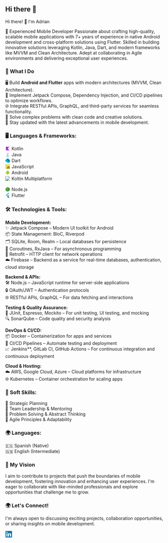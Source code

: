 ## Hi there 👋

Hi there! 👋 I'm Adrian

🚀 Experienced Mobile Developer
Passionate about crafting high-quality, scalable mobile applications with 7+ years of experience in native Android development and cross-platform solutions using Flutter. Skilled in building innovative solutions leveraging Kotlin, Java, Dart, and modern frameworks like MVVM and Clean Architecture. Adept at collaborating in Agile environments and delivering exceptional user experiences.

### 🎯 What I Do  
🖥️ Build **Android and Flutter** apps with modern architectures (MVVM, Clean Architecture).  
🚀 Implement Jetpack Compose, Dependency Injection, and CI/CD pipelines to optimize workflows.  
🌐 Integrate RESTful APIs, GraphQL, and third-party services for seamless functionality.  
🔧 Solve complex problems with clean code and creative solutions.  
🌱 Stay updated with the latest advancements in mobile development.  


### 🖥️ Languages & Frameworks:  
<span style="display: inline-flex; align-items: center;">
  <img src="https://raw.githubusercontent.com/devicons/devicon/master/icons/kotlin/kotlin-original.svg" alt="Kotlin Logo" width="15" height="15" style="vertical-align: middle; margin-right: 5px;"/> Kotlin
</span><br>
<span style="display: inline-flex; align-items: center;">
  <img src="https://raw.githubusercontent.com/devicons/devicon/master/icons/java/java-original.svg" alt="Java Logo" width="15" height="15" style="vertical-align: middle; margin-right: 5px;"/> Java
</span><br>
<span style="display: inline-flex; align-items: center;">
  <img src="https://raw.githubusercontent.com/devicons/devicon/master/icons/dart/dart-original.svg" alt="Dart Logo" width="15" height="15" style="vertical-align: middle; margin-right: 5px;"/> Dart
</span><br>
<span style="display: inline-flex; align-items: center;">
  <img src="https://raw.githubusercontent.com/devicons/devicon/master/icons/javascript/javascript-original.svg" alt="JavaScript Logo" width="15" height="15" style="vertical-align: middle; margin-right: 5px;"/> JavaScript
</span><br>
<span style="display: inline-flex; align-items: center;">
  <img src="https://raw.githubusercontent.com/devicons/devicon/master/icons/android/android-original.svg" alt="Android Logo" width="15" height="15" style="vertical-align: middle; margin-right: 5px;"/> Android
</span><br>
<span style="display: inline-flex; align-items: center;">
  <img src="https://plugins.jetbrains.com/files/14936/619574/icon/pluginIcon.svg" alt="Kotlin MP Logo" width="15" height="15" style="vertical-align: middle; margin-right: 5px;"/> Koltin Multiplatform
</span><br>
<span style="display: inline-flex; align-items: center;">
  <img src="https://raw.githubusercontent.com/devicons/devicon/master/icons/nodejs/nodejs-original.svg" alt="Node.js Logo" width="15" height="15" style="vertical-align: middle; margin-right: 5px;"/> Node.js
</span><br>
<span style="display: inline-flex; align-items: center;">
  <img src="https://raw.githubusercontent.com/devicons/devicon/master/icons/flutter/flutter-original.svg" alt="Flutter Logo" width="15" height="15" style="vertical-align: middle; margin-right: 5px;"/> Flutter
</span>


### 🛠️ Technologies & Tools:  
**Mobile Development:**  
✨ Jetpack Compose – Modern UI toolkit for Android  
📦 State Management: BloC, Riverpod  
🗂️ SQLite, Room, Realm – Local databases for persistence  
🔧 Coroutines, RxJava – For asynchronous programming  
🔗 Retrofit – HTTP client for network operations  
☁️ Firebase – Backend as a service for real-time databases, authentication, cloud storage

**Backend & APIs:**  
🛠️ Node.js – JavaScript runtime for server-side applications  
🔒 OAuth/JWT – Authentication protocols  
🌐 RESTful APIs, GraphQL – For data fetching and interactions

**Testing & Quality Assurance:**  
🧪 JUnit, Espresso, Mockito – For unit testing, UI testing, and mocking  
🔍 SonarQube – Code quality and security analysis

**DevOps & CI/CD:**  
📦 Docker – Containerization for apps and services  
🔄 CI/CD Pipelines – Automate testing and deployment  
📈 Jenkins**, GitLab CI, GitHub Actions – For continuous integration and continuous deployment


**Cloud & Hosting:**  
☁️ AWS, Google Cloud, Azure – Cloud platforms for infrastructure  
🌐 Kubernetes – Container orchestration for scaling apps

### 🧠 Soft Skills:  
🎯 Strategic Planning  
👥 Team Leadership & Mentoring  
🧩 Problem Solving & Abstract Thinking  
🔄 Agile Principles & Adaptability

### 🌍 Languages:  
🇪🇸 Spanish (Native)  
🇬🇧 English (Intermediate)

### 🎯 My Vision  
I aim to contribute to projects that push the boundaries of mobile development, fostering innovation and enhancing user experiences. I'm eager to collaborate with like-minded professionals and explore opportunities that challenge me to grow.

### 🌍 Let's Connect!  
I'm always open to discussing exciting projects, collaboration opportunities, or sharing insights on mobile development.

<a href="https://www.linkedin.com/in/apzaldivar/" target="_blank">
  <img align="left" alt="LinkedIn" width="22px" src="https://raw.githubusercontent.com/devicons/devicon/master/icons/linkedin/linkedin-original.svg" />
</a>

